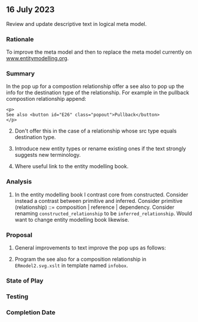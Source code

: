 

## 16 July 2023

Review and update descriptive text in logical meta model.

### Rationale 
To improve the meta model and then to replace the meta model currently on www.entitymodelling.org.

### Summary  
In the pop up for a compostion relationship offer a see also to pop up the info for the destination type of the relationship.
For example in the pullback compostion relationship append: 
```
<p>
See also <button id="E26" class="popout">Pullback</button>
</p>
```
2. Don't offer this in the case of a relationship whose src type equals destination type.

3. Introduce new entity types or rename existing ones if the text strongly suggests new terminology. 

4. Where useful link to the entity modelling book.

### Analysis
1. In the entity modelling book I contrast core from constructed. Consider instead a contrast between primitive and inferred.
Consider primitive (relationship) ::= composition | reference | dependency. 
Consider renaming `constructed_relationship` to be `inferred_relationship`.
Would want to change entity modelling book likewise.   

### Proposal
1. General improvements to text improve the pop ups as follows:

2. Program the see also for a composition relationship in `ERmodel2.svg.xslt` in template named `infobox`.

### State of Play


### Testing

### Completion Date


